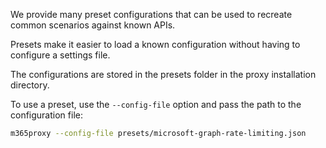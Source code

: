We provide many preset configurations that can be used to recreate common scenarios against known APIs.

Presets make it easier to load a known configuration without having to configure a settings file.

The configurations are stored in the presets folder in the proxy installation directory.

To use a preset, use the `--config-file` option and pass the path to the configuration file:

```sh
m365proxy --config-file presets/microsoft-graph-rate-limiting.json
```
